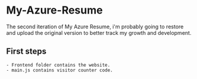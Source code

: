 # My-Azure-Resume
The second iteration of My Azure Resume, i'm probably going to restore and upload the original version to better track my growth and development.

## First steps
    - Frontend folder contains the website.
    - main.js contains visitor counter code.